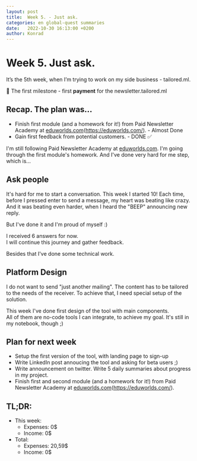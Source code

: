 ```yaml
---
layout: post
title:  Week 5. - Just ask.
categories: en global-quest summaries
date:   2022-10-30 16:13:00 +0200
author: Konrad
---
```


# Week 5. Just ask.

It’s the 5th week, when I’m trying to work on my side business - tailored.ml.

🎯 The first milestone - first **payment** for the newsletter.tailored.ml

## Recap. The plan was…

- Finish first module (and a homework for it!) from Paid Newsletter Academy at [eduworlds.com]()(https://eduworlds.com/). - Almost Done 
- Gain first feedback from potential customers. - DONE ✅


I'm still following Paid Newsletter Academy at [eduworlds.com][2].
I'm going through the first module's homework.
And I've done very hard for me step, which is...

## Ask people

It's hard for me to start a conversation.
This week I started 10!
Each time, before I pressed enter to send a message, my heart was beating like crazy.
And it was beating even harder, when I heard the "BEEP" announcing new reply.

But I've done it and I'm proud of myself :)

I received 6 answers for now.  
I will continue this journey and gather feedback.

Besides that I've done some technical work.

## Platform Design

I do not want to send "just another mailing".
The content has to be tailored to the needs of the receiver.
To achieve that, I need special setup of the solution.

This week I've done first design of the tool with main components.  
All of them are no-code tools I can integrate, to achieve my goal.
It's still in my notebook, though ;)

## Plan for next week
- Setup the first version of the tool, with landing page to sign-up
- Write LinkedIn post annoucing the tool and asking for beta users ;)
- Write announcement on twitter. Write 5 daily summaries about progress in my project.
- Finish first and second module (and a homework for it!) from Paid Newsletter Academy at [eduworlds.com]()(https://eduworlds.com/).

## TL;DR:

- This week:
	- Expenses: 0$
	- Income: 0$
- Total:
	- Expenses: 20,59$
	- Income: 0$

[2]:	https://eduworlds.com/

